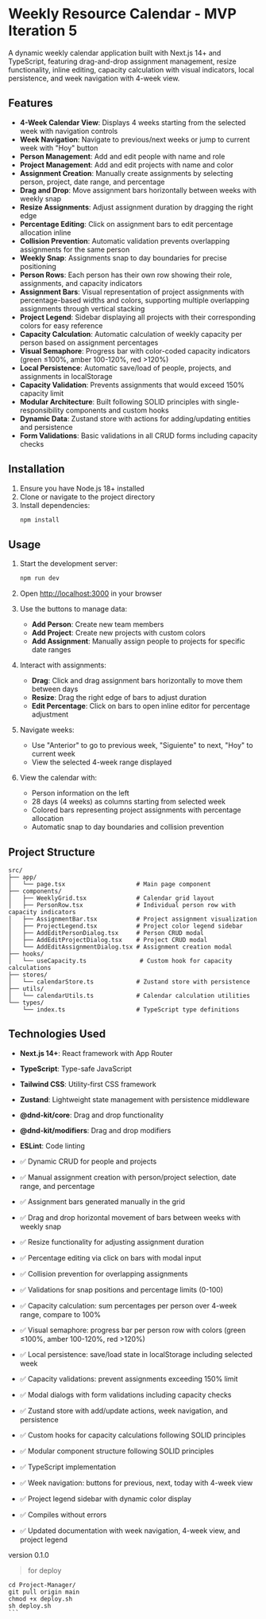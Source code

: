 # Weekly Resource Calendar - MVP Iteration 5

A dynamic weekly calendar application built with Next.js 14+ and TypeScript, featuring drag-and-drop assignment management, resize functionality, inline editing, capacity calculation with visual indicators, local persistence, and week navigation with 4-week view.

## Features

- **4-Week Calendar View**: Displays 4 weeks starting from the selected week with navigation controls
- **Week Navigation**: Navigate to previous/next weeks or jump to current week with "Hoy" button
- **Person Management**: Add and edit people with name and role
- **Project Management**: Add and edit projects with name and color
- **Assignment Creation**: Manually create assignments by selecting person, project, date range, and percentage
- **Drag and Drop**: Move assignment bars horizontally between weeks with weekly snap
- **Resize Assignments**: Adjust assignment duration by dragging the right edge
- **Percentage Editing**: Click on assignment bars to edit percentage allocation inline
- **Collision Prevention**: Automatic validation prevents overlapping assignments for the same person
- **Weekly Snap**: Assignments snap to day boundaries for precise positioning
- **Person Rows**: Each person has their own row showing their role, assignments, and capacity indicators
- **Assignment Bars**: Visual representation of project assignments with percentage-based widths and colors, supporting multiple overlapping assignments through vertical stacking
- **Project Legend**: Sidebar displaying all projects with their corresponding colors for easy reference
- **Capacity Calculation**: Automatic calculation of weekly capacity per person based on assignment percentages
- **Visual Semaphore**: Progress bar with color-coded capacity indicators (green ≤100%, amber 100-120%, red >120%)
- **Local Persistence**: Automatic save/load of people, projects, and assignments in localStorage
- **Capacity Validation**: Prevents assignments that would exceed 150% capacity limit
- **Modular Architecture**: Built following SOLID principles with single-responsibility components and custom hooks
- **Dynamic Data**: Zustand store with actions for adding/updating entities and persistence
- **Form Validations**: Basic validations in all CRUD forms including capacity checks

## Installation

1. Ensure you have Node.js 18+ installed
2. Clone or navigate to the project directory
3. Install dependencies:
   ```bash
   npm install
   ```

## Usage

1. Start the development server:
   ```bash
   npm run dev
   ```

2. Open [http://localhost:3000](http://localhost:3000) in your browser

3. Use the buttons to manage data:
   - **Add Person**: Create new team members
   - **Add Project**: Create new projects with custom colors
   - **Add Assignment**: Manually assign people to projects for specific date ranges

4. Interact with assignments:
   - **Drag**: Click and drag assignment bars horizontally to move them between days
   - **Resize**: Drag the right edge of bars to adjust duration
   - **Edit Percentage**: Click on bars to open inline editor for percentage adjustment

5. Navigate weeks:
    - Use "Anterior" to go to previous week, "Siguiente" to next, "Hoy" to current week
    - View the selected 4-week range displayed

6. View the calendar with:
    - Person information on the left
    - 28 days (4 weeks) as columns starting from selected week
    - Colored bars representing project assignments with percentage allocation
    - Automatic snap to day boundaries and collision prevention

## Project Structure

```
src/
├── app/
│   └── page.tsx                    # Main page component
├── components/
│   ├── WeeklyGrid.tsx              # Calendar grid layout
│   ├── PersonRow.tsx               # Individual person row with capacity indicators
│   ├── AssignmentBar.tsx           # Project assignment visualization
│   ├── ProjectLegend.tsx           # Project color legend sidebar
│   ├── AddEditPersonDialog.tsx     # Person CRUD modal
│   ├── AddEditProjectDialog.tsx    # Project CRUD modal
│   └── AddEditAssignmentDialog.tsx # Assignment creation modal
├── hooks/
│   └── useCapacity.ts               # Custom hook for capacity calculations
├── stores/
│   └── calendarStore.ts            # Zustand store with persistence
├── utils/
│   └── calendarUtils.ts            # Calendar calculation utilities
└── types/
    └── index.ts                    # TypeScript type definitions
```

## Technologies Used

- **Next.js 14+**: React framework with App Router
- **TypeScript**: Type-safe JavaScript
- **Tailwind CSS**: Utility-first CSS framework
- **Zustand**: Lightweight state management with persistence middleware
- **@dnd-kit/core**: Drag and drop functionality
- **@dnd-kit/modifiers**: Drag and drop modifiers
- **ESLint**: Code linting


- ✅ Dynamic CRUD for people and projects
- ✅ Manual assignment creation with person/project selection, date range, and percentage
- ✅ Assignment bars generated manually in the grid
- ✅ Drag and drop horizontal movement of bars between weeks with weekly snap
- ✅ Resize functionality for adjusting assignment duration
- ✅ Percentage editing via click on bars with modal input
- ✅ Collision prevention for overlapping assignments
- ✅ Validations for snap positions and percentage limits (0-100)
- ✅ Capacity calculation: sum percentages per person over 4-week range, compare to 100%
- ✅ Visual semaphore: progress bar per person row with colors (green ≤100%, amber 100-120%, red >120%)
- ✅ Local persistence: save/load state in localStorage including selected week
- ✅ Capacity validations: prevent assignments exceeding 150% limit
- ✅ Modal dialogs with form validations including capacity checks
- ✅ Zustand store with add/update actions, week navigation, and persistence
- ✅ Custom hooks for capacity calculations following SOLID principles
- ✅ Modular component structure following SOLID principles
- ✅ TypeScript implementation
- ✅ Week navigation: buttons for previous, next, today with 4-week view
- ✅ Project legend sidebar with dynamic color display
- ✅ Compiles without errors
- ✅ Updated documentation with week navigation, 4-week view, and project legend

version 0.1.0


> for deploy 

````
cd Project-Manager/
git pull origin main
chmod +x deploy.sh
sh deploy.sh
```